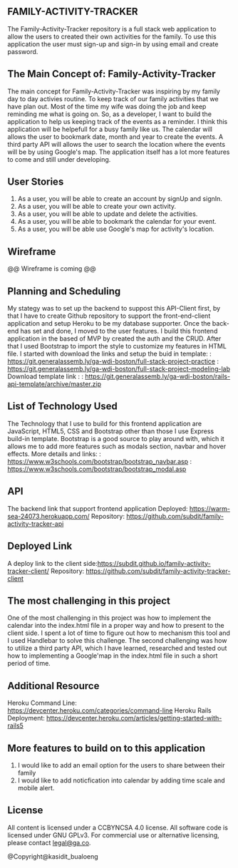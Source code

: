 ## FAMILY-ACTIVITY-TRACKER ##
The Family-Activity-Tracker repository is a full stack web application to allow the users to created their own activities for the family. To use this application the user must sign-up and sign-in by using email and create password.

## The Main Concept of: Family-Activity-Tracker ##
The main concept for Family-Activity-Tracker was inspiring by my family day to day activies routine. To keep track of our family activities that we have plan out. Most of the time my wife was doing the job and keep reminding me what is going on. So, as a developer, I want to build the application to help us keeping track of the events as a reminder. I think this application will be helpefull for a busy family like us. The calendar will allows the user to bookmark date, month and year to create the events. A third party API will allows the user to search the location where the events will be by using Google's map. The application itself has a lot more features to come and still under developing.

## User Stories ##
1. As a user, you will be able to create an account by signUp and signIn.
2. As a user, you will be able to create your own activity.
3. As a user, you will be able to update and delete the activities.
4. As a user, you will be able to bookmark the calendar for your event.
5. As a user, you will be able use Google's map for activity's location.

## Wireframe ##
  @@ Wireframe is coming @@

## Planning and Scheduling ##
My stategy was to set up the backend to suppost this API-Client first, by that I have to create Github repository to support the front-end-client application and setup Heroku to be my database supporter. Once the back-end has set and done, I moved to the user features. I build this frontend application in the based of MVP by created the auth and the CRUD. After that I used Bootstrap to import the style to customize my features in HTML file.
I started with download the links and setup the buid in template:
  : https://git.generalassemb.ly/ga-wdi-boston/full-stack-project-practice
  : https://git.generalassemb.ly/ga-wdi-boston/full-stack-project-modeling-lab
Download template link :
  : https://git.generalassemb.ly/ga-wdi-boston/rails-api-template/archive/master.zip

## List of Technology Used ##
The Technology that I use to build for this frontend application are JavaScript, HTML5, CSS and Bootstrap other than those I use Express build-in template. Bootstrap is a good source to play around with, which it allows me to add more features such as modals section, navbar and hover effects.
More details and links:
  : https://www.w3schools.com/bootstrap/bootstrap_navbar.asp
  : https://www.w3schools.com/bootstrap/bootstrap_modal.asp

## API ##
The backend link that support frontend application
Deployed: https://warm-sea-24073.herokuapp.com/
Repository: https://github.com/subdit/family-activity-tracker-api

## Deployed Link ##
A deploy link to the client side:https://subdit.github.io/family-activity-tracker-client/
Repository: https://github.com/subdit/family-activity-tracker-client

## The most challenging in this project ##
One of the most challenging in this project was how to implement the calendar into the index.html file in a proper way and how to present to the client side. I spent a lot of time to figure out how to mechanism this tool and I used Handlebar to solve this challenge. The second challenging was how to utilize a third party API, which I have learned, researched and tested out how to implementing a Google'map in the index.html file in such a short period of time.

## Additional Resource ##
Heroku Command Line: https://devcenter.heroku.com/categories/command-line
Heroku Rails Deployment: https://devcenter.heroku.com/articles/getting-started-with-rails5

## More features to build on to this application ##
1. I would like to add an email option for the users to share between their family
2. I would like to add noticfication into calendar by adding time scale and mobile alert.

## License ##
All content is licensed under a CC­BY­NC­SA 4.0 license.
All software code is licensed under GNU GPLv3. For commercial use or alternative licensing, please contact legal@ga.co.

@Copyright@kasidit_bualoeng
